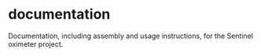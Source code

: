 # documentation
Documentation, including assembly and usage instructions, for the Sentinel oximeter project.
